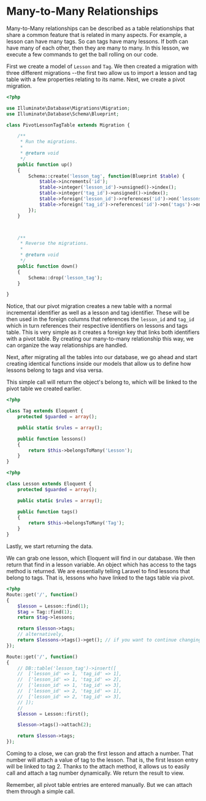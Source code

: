 Many-to-Many Relationships
==========================
Many-to-Many relationships can be described as a table relationships that share
a common feature that is related in many aspects. For example, a lesson can have
many tags. So can tags have many lessons. If both can have many of each other,
then they are many to many. In this lesson, we execute a few commands to get the
ball rolling on our code.

First we create a model of `Lesson` and `Tag`. We then created a migration with
three different migrations --the first two allow us to import a lesson and tag
table with a few properties relating to its name. Next, we create a pivot
migration.

```php
<?php

use Illuminate\Database\Migrations\Migration;
use Illuminate\Database\Schema\Blueprint;

class PivotLessonTagTable extends Migration {

	/**
	 * Run the migrations.
	 *
	 * @return void
	 */
	public function up()
	{
		Schema::create('lesson_tag', function(Blueprint $table) {
			$table->increments('id');
			$table->integer('lesson_id')->unsigned()->index();
			$table->integer('tag_id')->unsigned()->index();
			$table->foreign('lesson_id')->references('id')->on('lessons')->onDelete('cascade');
			$table->foreign('tag_id')->references('id')->on('tags')->onDelete('cascade');
		});
	}



	/**
	 * Reverse the migrations.
	 *
	 * @return void
	 */
	public function down()
	{
		Schema::drop('lesson_tag');
	}

}
```

Notice, that our pivot migration creates a new table with a normal incremental
identifier as well as a lesson and tag identifier. These will be then used in
the foreign columns that references the `lesson_id` and `tag_id` which in turn
references their respective identifiers on lessons and tags table. This is very
simple as it creates a foreign key that links both identifiers with a pivot
table. By creating our many-to-many relationship this way, we can organize the
way relationships are handled.

Next, after migrating all the tables into our database, we go ahead and start
creating identical functions inside our models that allow us to define how
lessons belong to tags and visa versa.

This simple call will return the object's belong to, which will be linked to the
pivot table we created earlier. 

```php
<?php

class Tag extends Eloquent {
	protected $guarded = array();

	public static $rules = array();

	public function lessons()
	{
		return $this->belongsToMany('Lesson');
	}
}
```

```php
<?php

class Lesson extends Eloquent {
	protected $guarded = array();

	public static $rules = array();

	public function tags()
	{
		return $this->belongsToMany('Tag');
	}
}
```

Lastly, we start returning the data.

We can grab one lesson, which Eloquent will find in our database. We then return
that find in a lesson variable. An object which has access to the tags method is
returned. We are essentially telling Laravel to find lessons that belong to
tags. That is, lessons who have linked to the tags table via pivot.

```php
<?php 
Route::get('/', function()
{
	$lesson = Lesson::find(1);
	$tag = Tag::find(1);
	return $tag->lessons;

	return $lesson->tags;
	// alternatively, 
	return $lessons->tags()->get(); // if you want to continue changing.
});

Route::get('/', function()
{
	// DB::table('lesson_tag')->insert([
	// 	['lesson_id' => 1, 'tag_id' => 1],
	// 	['lesson_id' => 1, 'tag_id' => 2],
	// 	['lesson_id' => 1, 'tag_id' => 3],
	// 	['lesson_id' => 2, 'tag_id' => 1],
	// 	['lesson_id' => 2, 'tag_id' => 3],
	// ]);
    //
	$lesson = Lesson::first();

	$lesson->tags()->attach(2);

	return $lesson->tags;
});
```


Coming to a close, we can grab the first lesson and attach a number. That number
will attach a value of tag to the lesson. That is, the first lesson entry will
be linked to tag 2. Thanks to the attach method, it allows us to easily call and
attach a tag number dynamically. We return the result to view. 


Remember, all pivot table entries are entered manually. But we can attach them
through a simple call.



